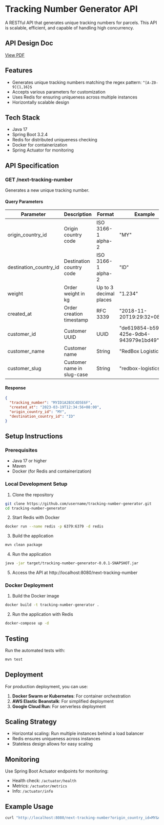 # Tracking Number Generator API

A RESTful API that generates unique tracking numbers for parcels. This API is scalable, efficient, and capable of handling high concurrency.

## API Design Doc
[View PDF](Tracking_Number_Generator_API.pdf)

## Features

- Generates unique tracking numbers matching the regex pattern: `^[A-Z0-9]{1,16}$`
- Accepts various parameters for customization
- Uses Redis for ensuring uniqueness across multiple instances
- Horizontally scalable design

## Tech Stack

- Java 17
- Spring Boot 3.2.4
- Redis for distributed uniqueness checking
- Docker for containerization
- Spring Actuator for monitoring

## API Specification

### GET /next-tracking-number

Generates a new unique tracking number.

#### Query Parameters

| Parameter | Description | Format | Example |
|-----------|-------------|--------|---------|
| origin_country_id | Origin country code | ISO 3166-1 alpha-2 | "MY" |
| destination_country_id | Destination country code | ISO 3166-1 alpha-2 | "ID" |
| weight | Order weight in kg | Up to 3 decimal places | "1.234" |
| created_at | Order creation timestamp | RFC 3339 | "2018-11-20T19:29:32+08:00" |
| customer_id | Customer UUID | UUID | "de619854-b59b-425e-9db4-943979e1bd49" |
| customer_name | Customer name | String | "RedBox Logistics" |
| customer_slug | Customer name in slug-case | String | "redbox-logistics" |

#### Response

```json
{
  "tracking_number": "MYID1A2B3C4D5E6F",
  "created_at": "2023-03-19T12:34:56+08:00",
  "origin_country_id": "MY",
  "destination_country_id": "ID"
}
```

## Setup Instructions

### Prerequisites

- Java 17 or higher
- Maven
- Docker (for Redis and containerization)

### Local Development Setup

1. Clone the repository
```bash
git clone https://github.com/username/tracking-number-generator.git
cd tracking-number-generator
```

2. Start Redis with Docker
```bash
docker run --name redis -p 6379:6379 -d redis
```

3. Build the application
```bash
mvn clean package
```

4. Run the application
```bash
java -jar target/tracking-number-generator-0.0.1-SNAPSHOT.jar
```

5. Access the API at http://localhost:8080/next-tracking-number

### Docker Deployment

1. Build the Docker image
```bash
docker build -t tracking-number-generator .
```

2. Run the application with Redis
```bash
docker-compose up -d
```

## Testing

Run the automated tests with:
```bash
mvn test
```

## Deployment

For production deployment, you can use:

1. **Docker Swarm or Kubernetes**: For container orchestration
2. **AWS Elastic Beanstalk**: For simplified deployment
3. **Google Cloud Run**: For serverless deployment

## Scaling Strategy

- Horizontal scaling: Run multiple instances behind a load balancer
- Redis ensures uniqueness across instances
- Stateless design allows for easy scaling

## Monitoring

Use Spring Boot Actuator endpoints for monitoring:

- Health check: `/actuator/health`
- Metrics: `/actuator/metrics`
- Info: `/actuator/info`

## Example Usage

```bash
curl "http://localhost:8080/next-tracking-number?origin_country_id=MY&destination_country_id=ID&weight=1.234&created_at=2023-03-19T12:34:56%2B08:00&customer_id=de619854-b59b-425e-9db4-943979e1bd49&customer_name=RedBox%20Logistics&customer_slug=redbox-logistics"
```